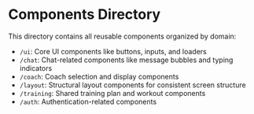 # Components Directory

This directory contains all reusable components organized by domain:

- `/ui`: Core UI components like buttons, inputs, and loaders
- `/chat`: Chat-related components like message bubbles and typing indicators
- `/coach`: Coach selection and display components
- `/layout`: Structural layout components for consistent screen structure
- `/training`: Shared training plan and workout components
- `/auth`: Authentication-related components 
